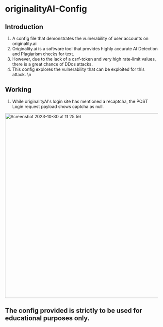 # originalityAI-Config
## Introduction
1. A config file that demonstrates the vulnerability of user accounts on originality.ai
2. Originality.ai is a software tool that provides highly accurate AI Detection and Plagiarism checks for text. 
3. However, due to the lack of a csrf-token and very high rate-limit values, there is a great chance of DDos attacks. 
4. This config explores the vulnerability that can be exploited for this attack.
\n

## Working

1. While originalityAI's login site has mentioned a recaptcha, the POST Login request payload shows captcha as null.

<img width="610" alt="Screenshot 2023-10-30 at 11 25 56" src="https://github.com/AdithyahNair/originalityAI-Config/assets/74417984/a24a41c0-0cbd-4eae-9c97-eee2e984a8c2">


## The config provided is strictly to be used for educational purposes only.


